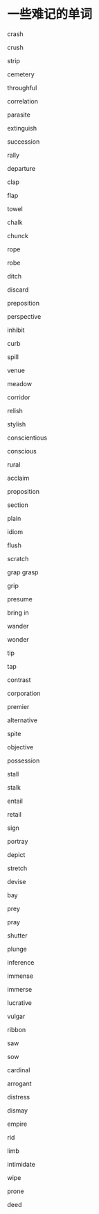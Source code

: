 # 一些难记的单词

crash

crush



strip



cemetery



throughful

correlation

parasite

extinguish

succession

rally



departure



clap

flap



towel



chalk

chunck



rope

robe



ditch

discard



preposition

perspective



inhibit

curb



spill



venue



meadow



corridor



relish

stylish



conscientious

conscious



rural

acclaim

proposition



section

plain

idiom



flush

scratch



grap
grasp

grip



presume



bring in



wander

wonder



tip 

tap



contrast

corporation



premier



alternative

spite

objective



possession



stall

stalk



entail

retail



sign



portray

depict



stretch



devise

bay



prey

pray



shutter



plunge



inference



immense

immerse



lucrative



vulgar



ribbon



saw

sow



cardinal



arrogant



distress

dismay



empire



rid



limb



intimidate



wipe



prone



deed